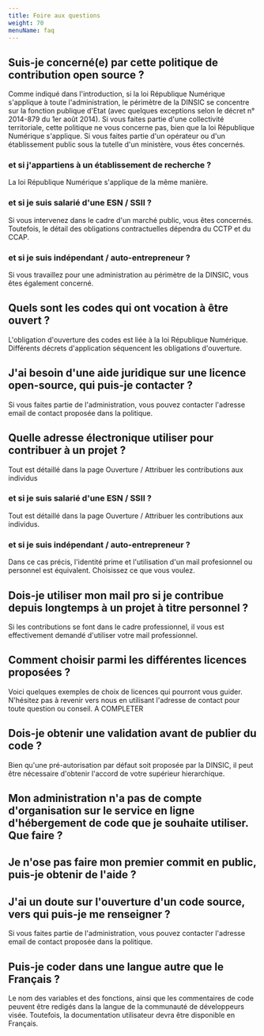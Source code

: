 ```yaml
---
title: Foire aux questions
weight: 70
menuName: faq
---
```


## Suis-je concerné(e) par cette politique de contribution open source ?

Comme indiqué dans l'introduction, si la loi République Numérique s'applique à toute l'administration, le périmètre de la DINSIC se concentre sur la fonction publique d'Etat (avec quelques exceptions selon le décret n° 2014-879 du 1er août 2014). Si vous faites partie d'une collectivité territoriale, cette politique ne vous concerne pas, bien que la loi République Numérique s'applique. Si vous faites partie d'un opérateur ou d'un établissement public sous la tutelle d'un ministère, vous êtes concernés.


### et si j'appartiens à un établissement de recherche ?
  
La loi République Numérique s'applique de la même manière.
  

### et si je suis salarié d'une ESN / SSII ? 
  
Si vous intervenez dans le cadre d'un marché public, vous êtes concernés. Toutefois, le détail des obligations contractuelles dépendra du CCTP et du CCAP.
  

### et si je suis indépendant / auto-entrepreneur ?
  
Si vous travaillez pour une administration au périmètre de la DINSIC, vous êtes également concerné.


## Quels sont les codes qui ont vocation à être ouvert ?

L'obligation d'ouverture des codes est liée à la loi République Numérique. Différents décrets d'application séquencent les obligations d'ouverture.


## J'ai besoin d'une aide juridique sur une licence open-source, qui puis-je contacter ? 

Si vous faites partie de l'administration, vous pouvez contacter l'adresse email de contact proposée dans la politique.


## Quelle adresse électronique utiliser pour contribuer à un projet&nbsp;?

Tout est détaillé dans la page Ouverture / Attribuer les contributions aux individus


### et si je suis salarié d'une ESN / SSII ? 
  
Tout est détaillé dans la page Ouverture / Attribuer les contributions aux individus.
  

### et si je suis indépendant / auto-entrepreneur ?
  
Dans ce cas précis, l'identité prime et l'utilisation d'un mail profesionnel ou personnel est équivalent. Choisissez ce que vous voulez.
  

## Dois-je utiliser mon mail pro si je contribue depuis longtemps à un projet à titre personnel ?

Si les contributions se font dans le cadre professionnel, il vous est effectivement demandé d'utiliser votre mail professionnel.


## Comment choisir parmi les différentes licences proposées ?

Voici quelques exemples de choix de licences qui pourront vous guider. N'hésitez pas à revenir vers nous en utilisant l'adresse de contact pour toute question ou conseil.
 A COMPLETER


## Dois-je obtenir une validation avant de publier du code ?

Bien qu'une pré-autorisation par défaut soit proposée par la DINSIC, il peut être nécessaire d'obtenir l'accord de votre supérieur hierarchique.


## Mon administration n'a pas de compte d'organisation sur le service en ligne d'hébergement de code que je souhaite utiliser. Que faire ?


## Je n'ose pas faire mon premier commit en public, puis-je obtenir de l'aide ?


## J'ai un doute sur l'ouverture d'un code source, vers qui puis-je me renseigner ?

Si vous faites partie de l'administration, vous pouvez contacter l'adresse email de contact proposée dans la politique.


## Puis-je coder dans une langue autre que le Français ?

Le nom des variables et des fonctions, ainsi que les commentaires de code peuvent être redigés dans la langue de la communauté de développeurs visée. Toutefois, la documentation utilisateur devra être disponible en Français.  
  
